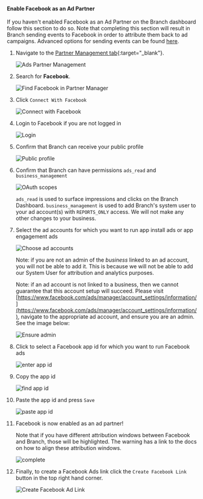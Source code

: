 #### Enable Facebook as an Ad Partner

If you haven't enabled Facebook as an Ad Partner on the Branch dashboard follow this section to do so. Note that completing this section will result in Branch sending events to Facebook in order to attribute them back to ad campaigns. Advanced options for sending events can be found [here](/pages/deep-linked-ads/facebook-ads-faq/#facebook-mmp-event-options).

1. Navigate to the [Partner Management tab](https://dashboard.branch.io/ads/partner-management){:target="_blank"}.

    ![Ads Partner Management](/img/ingredients/deep-linked-ads/enable-facebook-ad-partner/ads-partner-management.png)

1. Search for **Facebook**.

    ![Find Facebook in Partner Manager](/img/ingredients/deep-linked-ads/enable-facebook-ad-partner/find-facebook-partner.png)

1. Click `Connect With Facebook`

    ![Connect with Facebook](/img/ingredients/deep-linked-ads/enable-facebook-ad-partner/1-connect.png)

1. Login to Facebook if you are not logged in

    ![Login](/img/ingredients/deep-linked-ads/enable-facebook-ad-partner/2-login.png)

1. Confirm that Branch can receive your public profile

    ![Public profile](/img/ingredients/deep-linked-ads/enable-facebook-ad-partner/3-profile.png)

1. Confirm that Branch can have permissions `ads_read` and `business_management`

    ![OAuth scopes](/img/ingredients/deep-linked-ads/enable-facebook-ad-partner/4-scopes.png)

 	`ads_read` is used to surface impressions and clicks on the Branch Dashboard. `business_management` is used to add Branch's system user to your ad account(s) with `REPORTS_ONLY` access. We will not make any other changes to your business.

1. Select the ad accounts for which you want to run app install ads or app engagement ads

    ![Choose ad accounts](/img/ingredients/deep-linked-ads/enable-facebook-ad-partner/5-adaccounts.png)

    Note: if you are not an admin of the *business* linked to an ad account, you will not be able to add it. This is because we will not be able to add our System User for attribution and analytics purposes.

    Note: if an ad account is not linked to a business, then we cannot guarantee that this account setup will succeed. Please visit [https://www.facebook.com/ads/manager/account_settings/information/](https://www.facebook.com/ads/manager/account_settings/information/), navigate to the appropriate ad account, and ensure you are an admin. See the image below:

    ![Ensure admin](/img/ingredients/deep-linked-ads/enable-facebook-ad-partner/5-adaccount-settings.png)

1. Click to select a Facebook app id for which you want to run Facebook ads

    ![enter app id](/img/ingredients/deep-linked-ads/enable-facebook-ad-partner/6-app-1.png)

1. Copy the app id

    ![find app id](/img/ingredients/deep-linked-ads/enable-facebook-ad-partner/7-app-2.png)

1. Paste the app id and press `Save`

    ![paste app id](/img/ingredients/deep-linked-ads/enable-facebook-ad-partner/8-app-3.png)

1. Facebook is now enabled as an ad partner!

	Note that if you have different attribution windows between Facebook and Branch, those will be highlighted. The warning has a link to the docs on how to align these attribution windows.

    ![complete](/img/ingredients/deep-linked-ads/enable-facebook-ad-partner/9-complete.png)

1. Finally, to create a Facebook Ads link click the `Create Facebook Link` button in the top right hand corner.

    ![Create Facebook Ad Link](/img/ingredients/deep-linked-ads/enable-facebook-ad-partner/create-facebook-link.png)
